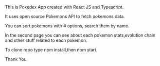 
This is Pokedex App created with React JS and Typescript.

It uses open source Pokemons API to fetch pokemons data.

You can sort pokemons with 4 options, search them by name.

In the second page you can see about each pokemon stats,evolution chain and other stuff related to each pokemon.

To clone repo type npm install,then npm start.

Thank You.
